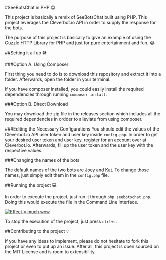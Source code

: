 #SeeBotsChat in PHP 😋

This project is basically a remix of SeeBotsChat built using PHP. This project leverages the Cleverbot.io API in order to supply the response for the bots. 

The purpose of this project is basically to give an example of using the Guzzle HTTP Library for PHP and just for pure entertainment and fun. 😂

##Setting it all up 🛠

###Option A. Using Composer

First thing you need to do is to download this repository and extract it into a folder. Afterwards, open the folder in your terminal.

If you have composer installed, you could easily install the required dependencies through running `composer install`.

###Option B. Direct Download

You may download the zip file in the releases section which includes all the required dependencies in ordder to alleviate from using composer.

###Editing the Necessary Configurations
You should edit the values of the Cleverbot.io API user token and user key inside `config.php`. In order to get your desired user token and user key, register for an account over at Cleverbot.io. Afterwards, fill up the user token and the user key with the respective values.

###Changing the names of the bots

The default names of the two bots are Joey and Kat. To change those names, just simply edit them in the `config.php` file.

##Running the project 💻

In order to execute the project, just run it through `php seebotschat.php`. Doing this would execute the file in the Command Line Interface.

[![Effect = much wow](http://i.giphy.com/26gsdj45MngzFaSs0.gif)](http://gph.is/2jyVg1Z)

To stop the execution of the project, just press `ctrl+c`.

##Contributing to the project 💡

If you have any ideas to implement, please do not hesitate to fork this project or even to put up an issue. After all, this project is open sourced on the MIT License and is room to extensibility.